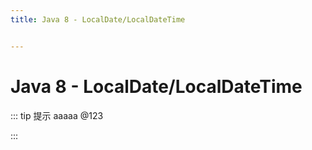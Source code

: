 ```yaml
---
title: Java 8 - LocalDate/LocalDateTime


---
```


# Java 8 - LocalDate/LocalDateTime

::: tip 提示
aaaaa @123

:::